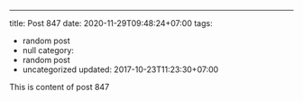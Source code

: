 ---
title: Post 847
date: 2020-11-29T09:48:24+07:00
tags:
  - random post
  - null
category:
  - random post
  - uncategorized
updated: 2017-10-23T11:23:30+07:00

This is content of post 847